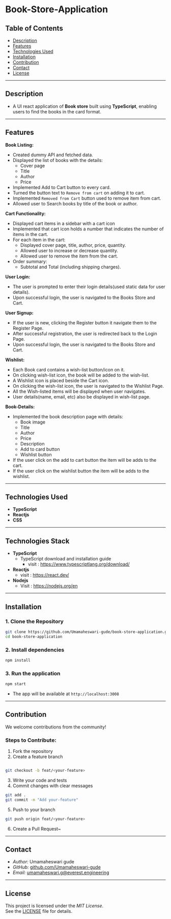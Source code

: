 # Book-Store-Application

## Table of Contents

- [ Description](#-description)
- [ Features ](#-features)
- [ Technologies Used](#-technologies-used)
- [ Installation](#-installation)
- [ Contribution](#-contribution)
- [ Contact](#-contact)
- [ License](#-license)

---

## Description

- A UI react application of **Book store** built using **TypeScript**, enabling users to find the books in the card format. 
---

## Features
**Book Listing:**

- Created dummy API and fetched data.
- Displayed the list of books with the details:
   - Cover page
   - Title
   - Author
   - Price 
- Implemented Add to Cart button to every card.
- Turned the button text to `Remove from cart` on adding it to cart.
- Implemented `Removed from Cart`  button used to remove item from cart.
- Allowed user to  Search  books by title of the book or author.

**Cart Functionality:**
- Displayed cart items in a sidebar with a cart icon
- Implemented that cart icon holds a number that indicates the  number of items in the cart.
- For each item in the cart:
     - Displayed cover page, title, author, price, quantity.
     - Allowed user to increase or decrease quantity.
     - Allowed user to remove the item from the cart.
- Order summary:
     - Subtotal and Total (including shipping charges).

**User Login:**
- The user is prompted to enter their login details(used
static data for user details).
- Upon successful login, the user is navigated to the Books Store and Cart.

**User Signup:**
- If the user is new, clicking the  Register  button it navigate them to the Register Page.
- After successful registration, the user is redirected back to the Login Page.
- Upon successful login, the user is navigated to the Books Store and Cart.

**Wishlist:**
- Each Book card contains a wish-list button/icon on it.
- On clicking wish-list icon, the book will be added to the wish-list.
- A Wishlist icon is placed beside the Cart icon.
- On clicking the wish-list icon, the user is navigated to the Wishlist Page.
- All the Wish-listed items will be displayed when user navigates.
- User details(name, email, etc) also be displayed in wish-list page.

**Book-Details:**

- Implemented the book description page with details:
   - Book image
   - Title
   - Author
   - Price
   - Description
   - Add to card button
   - Wishlist button
- If the user click on the add to cart button the item will be adds to the cart.
- If the user click on the wishlist button the item will be adds to the wishlist.

--- 

## Technologies Used

- **TypeScript** 
- **Reactjs** 
- **CSS**
---

## Technologies Stack
- **TypeScript**
    - TypeScript download and installation guide 
       - visit : https://www.typescriptlang.org/download/
- **Reactjs**
    - visit : https://react.dev/
- **Nodejs**
    - Visit : https://nodejs.org/en
    
---

## Installation

### 1. Clone the Repository

```bash
git clone https://github.com/Umamaheswari-gude/book-store-application.git
cd book-store-application
```

### 2. Install dependencies
```bash
npm install
```

### 3. Run the application 
```bash
npm start
```
- The app will be available at `http://localhost:3008`
---

## Contribution

We welcome contributions from the community!

### Steps to Contribute:

1. Fork the repository
2. Create a feature branch
```bash

git checkout -b feat/<your-feature>
```

3. Write your code and tests
4. Commit changes with clear messages
```bash
git add .
git commit -m "Add your-feature"
```

5. Push to your branch
```bash
git push origin feat/<your-feature>
```

6. Create a Pull Request~

---

## Contact

- *Author:* Umamaheswari gude
- *GitHub:* [github.com/Umamaheswari-gude](https://github.com/Umamaheswari-gude)  
- ⁠*Email:* umamaheswari.g@everest.engineering

---

## License

This project is licensed under the *MIT License*.  
See the [LICENSE](LICENSE) file for details.








